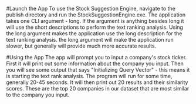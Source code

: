 #Launch the App
To use the Stock Suggestion Engine, navigate to the publish directory and run the StockSuggestionEngine.exe.
The application takes one CLI argument - long. If the argument is anything besides long it will use the short descriptions to perform the text ranking analysis. Using the long argument makes the application use the long description for the text ranking analysis. the long argument will make the application run slower, but generally will provide much more accurate results.

#Using the App
The app will prompt you to input a company's stock ticker. First it will print out some information about the company you input.
Then you will see some output that says "Initializing Query Vector" - this means it is starting the text rank analysis. The program will run for some time, generally 20-45 seconds. It will then print out 20 results and their similarity scores. These are the top 20 companies in our dataset that are most similar to the company you input.